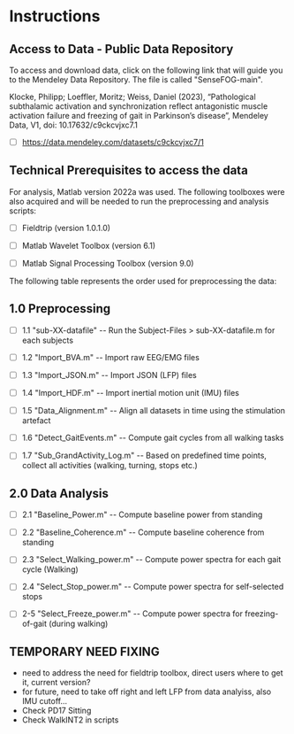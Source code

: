 # Instructions

## Access to Data - Public Data Repository
To access and download data, click on the following link that will guide you to the Mendeley Data Repository. 
The file is called "SenseFOG-main".

Klocke, Philipp; Loeffler, Moritz; Weiss, Daniel (2023), 
“Pathological subthalamic activation and synchronization reflect antagonistic muscle activation failure and freezing of gait in Parkinson’s disease”, 
Mendeley Data, V1, doi: 10.17632/c9ckcvjxc7.1

- [ ] https://data.mendeley.com/datasets/c9ckcvjxc7/1      

## Technical Prerequisites to access the data
For analysis, Matlab version 2022a was used. 
The following toolboxes were also acquired and will be needed to run the preprocessing and analysis scripts:
- [ ] Fieldtrip (version 1.0.1.0)
- [ ] Matlab Wavelet Toolbox (version 6.1)
- [ ] Matlab Signal Processing Toolbox (version 9.0)



The following table represents the order used for preprocessing the data:

## 1.0 Preprocessing
- [ ]  1.1 "sub-XX-datafile"           --  Run the Subject-Files > sub-XX-datafile.m for each subjects
- [ ]  1.2 "Import_BVA.m"              --  Import raw EEG/EMG files
- [ ]  1.3 "Import_JSON.m"             --  Import JSON (LFP) files
- [ ]  1.4 "Import_HDF.m"              --  Import inertial motion unit (IMU) files
- [ ]  1.5 "Data_Alignment.m"          --  Align all datasets in time using the stimulation artefact
- [ ]  1.6 "Detect_GaitEvents.m"       --  Compute gait cycles from all walking tasks
- [ ]  1.7 "Sub_GrandActivity_Log.m"   --  Based on predefined time points, collect all activities (walking, turning, stops etc.)


## 2.0 Data Analysis
- [ ]  2.1 "Baseline_Power.m"          -- Compute baseline power from standing
- [ ]  2.2 "Baseline_Coherence.m"      -- Compute baseline coherence from standing
- [ ]  2.3 "Select_Walking_power.m"    -- Compute power spectra for each gait cycle (Walking)
- [ ]  2.4 "Select_Stop_power.m"       -- Compute power spectra for self-selected stops
- [ ]  2-5 "Select_Freeze_power.m"     -- Compute power spectra for freezing-of-gait (during walking)


## TEMPORARY NEED FIXING
- need to address the need for fieldtrip toolbox, direct users where to get it, current version?
- for future, need to take off right and left LFP from data analyiss, also IMU cutoff...
- Check PD17 Sitting
- Check WalkINT2 in scripts
